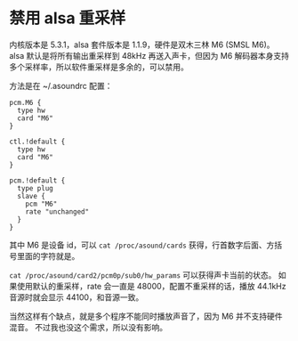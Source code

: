 # 禁用 alsa 重采样

内核版本是 5.3.1，alsa 套件版本是 1.1.9，硬件是双木三林 M6 (SMSL M6)。
alsa 默认是将所有输出重采样到 48kHz 再送入声卡，但因为 M6 解码器本身支持多个采样率，所以软件重采样是多余的，可以禁用。

方法是在 ~/.asoundrc 配置：

```
pcm.M6 {
  type hw
  card "M6"
}

ctl.!default {
  type hw
  card "M6"
}

pcm.!default {
  type plug
  slave {
    pcm "M6"
    rate "unchanged"
  }
}
```

其中 M6 是设备 id，可以 `cat /proc/asound/cards` 获得，行首数字后面、方括号里面的字符就是。

`cat /proc/asound/card2/pcm0p/sub0/hw_params` 可以获得声卡当前的状态。
如果使用默认的重采样，rate 会一直是 48000，配置不重采样的话，播放 44.1kHz 音源时就会显示 44100，和音源一致。

当然这样有个缺点，就是多个程序不能同时播放声音了，因为 M6 并不支持硬件混音。
不过我也没这个需求，所以没有影响。

